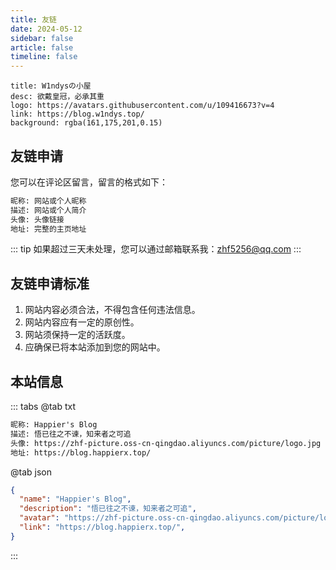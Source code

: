 ```yaml
---
title: 友链
date: 2024-05-12
sidebar: false
article: false
timeline: false
---
```


```component VPCard
title: W1ndysの小屋
desc: 欲戴皇冠，必承其重
logo: https://avatars.githubusercontent.com/u/109416673?v=4
link: https://blog.w1ndys.top/
background: rgba(161,175,201,0.15)
```

## 友链申请

您可以在评论区留言，留言的格式如下：

```txt
昵称: 网站或个人昵称
描述: 网站或个人简介
头像: 头像链接
地址: 完整的主页地址
```

::: tip
如果超过三天未处理，您可以通过邮箱联系我：zhf5256@qq.com
:::

## 友链申请标准

1. 网站内容必须合法，不得包含任何违法信息。
2. 网站内容应有一定的原创性。
3. 网站须保持一定的活跃度。
4. 应确保已将本站添加到您的网站中。

## 本站信息

::: tabs
@tab txt
```txt
昵称: Happier's Blog
描述: 悟已往之不谏，知来者之可追
头像: https://zhf-picture.oss-cn-qingdao.aliyuncs.com/picture/logo.jpg
地址: https://blog.happierx.top/
```
@tab json

```json
{
  "name": "Happier's Blog",
  "description": "悟已往之不谏，知来者之可追",
  "avatar": "https://zhf-picture.oss-cn-qingdao.aliyuncs.com/picture/logo.jpg",
  "link": "https://blog.happierx.top/",
}
```
:::
